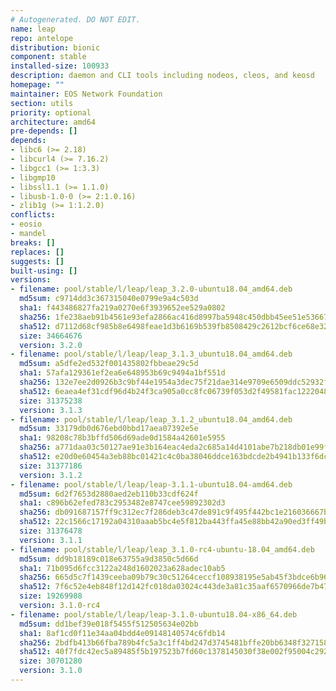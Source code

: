 ```yaml
---
# Autogenerated. DO NOT EDIT.
name: leap
repo: antelope
distribution: bionic
component: stable
installed-size: 100933
description: daemon and CLI tools including nodeos, cleos, and keosd
homepage: ""
maintainer: EOS Network Foundation
section: utils
priority: optional
architecture: amd64
pre-depends: []
depends:
- libc6 (>= 2.18)
- libcurl4 (>= 7.16.2)
- libgcc1 (>= 1:3.3)
- libgmp10
- libssl1.1 (>= 1.1.0)
- libusb-1.0-0 (>= 2:1.0.16)
- zlib1g (>= 1:1.2.0)
conflicts:
- eosio
- mandel
breaks: []
replaces: []
suggests: []
built-using: []
versions:
- filename: pool/stable/l/leap/leap_3.2.0-ubuntu18.04_amd64.deb
  md5sum: c9714dd3c367315040e0799e9a4c503d
  sha1: f443486827fa219a0270e6f3939652ee529a0802
  sha256: 1fe238aeb91b4561e93efa2866ac416d8997ba5948c450dbb45ee51e53667795
  sha512: d7112d68cf985b8e6498feae1d3b6169b539fb8508429c2612bcf6ce68e3247845176861c0d5ca88d38df71fac643a7c4edaf0d2a6043b55bef458c16cd3529e
  size: 34664676
  version: 3.2.0
- filename: pool/stable/l/leap/leap_3.1.3_ubuntu18.04_amd64.deb
  md5sum: a5dfe2ed532f001435802fbbeae29c5d
  sha1: 57afa129361ef2ea6e648953b69c9494a1bf551d
  sha256: 132e7ee2d0926b3c9bf44e1954a3dec75f21dae314e9709e6509ddc52932f0da
  sha512: 6eaea4ef31cdf96d4b24f3ca905a0cc8fc06739f053d2f49581fac1222048a3c36742927ae8635a0061a1f4fbb1758e626bfc3f01a8783f6f08a637f60555c1d
  size: 31375238
  version: 3.1.3
- filename: pool/stable/l/leap/leap_3.1.2_ubuntu18.04_amd64.deb
  md5sum: 33179db0d676ebd0bbd17aea07392e5e
  sha1: 98208c78b3bffd506d69ade0d1584a42601e5955
  sha256: a771daa03c50127ae91e3b164eac4eda2c685a14d4101abe7b218db01e99f297
  sha512: e20d0e60454a3eb88bc01421c4c0ba38046ddce163bdcde2b4941b133f6dc53c4ac9e68a55aaf8d462969226e1446507a3fef1cdfa9fe22e249f64e22c92c3fe
  size: 31377186
  version: 3.1.2
- filename: pool/stable/l/leap/leap-3.1.1-ubuntu18.04-amd64.deb
  md5sum: 6d2f7653d2880aed2eb110b33cdf624f
  sha1: c896b62efed783c2953482e8747cee59892302d3
  sha256: db091687157ff9c312ec7f286deb3c47de891c9f495f442bc1e216036667ba72
  sha512: 22c1566c17192a04310aaab5bc4e5f812ba443ffa45e88bb42a90ed3ff49b7d320efb3be9a0715af69d21ca137b1252b5fc937c6087be66903dbb4d7b7b1032d
  size: 31376478
  version: 3.1.1
- filename: pool/stable/l/leap/leap_3.1.0-rc4-ubuntu-18.04_amd64.deb
  md5sum: dd9b18189c018e63755a9d3850c5d66d
  sha1: 71b095d6fcc3122a248d1602023a628adec10ab5
  sha256: 665d5c7f1439ceeba09b79c30c51264ceccf108938195e5ab45f3bdce6b96c44
  sha512: 7f6c52e4eb848f12d142fc018da03024c443de3a81c35aaf6570966de7b479f6929100a1ee13a75d7ecc7372e7cb1b62cca865f9aaca4ea88ba955712cd88e4d
  size: 19269988
  version: 3.1.0-rc4
- filename: pool/stable/l/leap/leap-3.1.0-ubuntu18.04-x86_64.deb
  md5sum: dd1bef39e018f5455f512505634e02bb
  sha1: 8af1cd0f11e34aa04bdd4e09148140574c6fdb14
  sha256: 2bdfb413b66fba789b4fc5a3c1ff4bd247d3745481bffe20bb6348f327158b59
  sha512: 40f7fdc42ec5a89485f5b197523b7fd60c1378145030f38e002f95004c292ffe38c72489e6d2422ef7126bf264d97d23b093b1ac8b07cb44e60a644d99aac878
  size: 30701280
  version: 3.1.0
---
```

